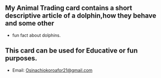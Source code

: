 ## My Animal Trading card contains a short descriptive article of a dolphin,how they behave and some other 
 - fun fact about dolphins.
## This card can be used for Educative or fun purposes.
- Email: Osinachiokoroafor21@gmail.com
